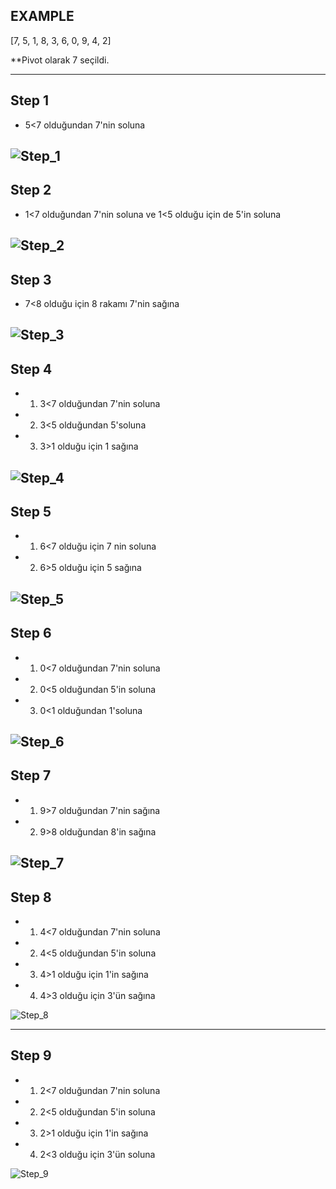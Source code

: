 
 ## EXAMPLE ##
 [7, 5, 1, 8, 3, 6, 0, 9, 4, 2]
 
 **Pivot olarak 7 seçildi.
 
---
  ## Step 1 ##
  
  * 5<7 olduğundan 7'nin soluna
  
  ![Step_1](https://user-images.githubusercontent.com/60557187/183652330-b959a970-6ca5-4121-810d-8014c0b89950.PNG)
---
  ## Step 2 ##
  
  * 1<7 olduğundan 7'nin soluna ve 1<5 olduğu için de 5'in soluna
  
 ![Step_2](https://user-images.githubusercontent.com/60557187/183652472-7b7c2925-a74a-424f-91e4-894ec4d8e918.PNG)
---
  ## Step 3 ##
 
 * 7<8 olduğu için 8 rakamı 7'nin sağına
 
 ![Step_3](https://user-images.githubusercontent.com/60557187/183652549-5a42e9be-378d-4286-a2eb-1d7b151a9cc0.PNG)
---
  ## Step 4 ##
  
 * 1. 3<7 olduğundan 7'nin soluna 
 * 2. 3<5 olduğundan 5'soluna
 * 3. 3>1 olduğu için 1 sağına
 
  ![Step_4](https://user-images.githubusercontent.com/60557187/183652628-8f145356-c06b-4af3-8aa3-9e8b8430d893.PNG)
---
  ## Step 5 ##

 * 1. 6<7 olduğu için 7 nin soluna
 * 2. 6>5 olduğu için 5 sağına

  ![Step_5](https://user-images.githubusercontent.com/60557187/183652702-0d2dec24-2051-410a-84ec-9bba29ae3f55.PNG)
---  
  ## Step 6 ##
  
  * 1. 0<7 olduğundan 7'nin soluna
  * 2. 0<5 olduğundan 5'in soluna
  * 3. 0<1 olduğundan 1'soluna
  
  ![Step_6](https://user-images.githubusercontent.com/60557187/183652763-f0a5aca1-0e6f-4b47-b2e3-41debf9a9980.PNG)
---
  ## Step 7 ##
  
  * 1. 9>7 olduğundan 7'nin sağına
  * 2. 9>8 olduğundan 8'in sağına
  
  ![Step_7](https://user-images.githubusercontent.com/60557187/183652893-7b89cc97-41c7-4e8a-a72c-db602483feaa.PNG)
---
  ## Step 8 ##
  
  * 1. 4<7 olduğundan 7'nin soluna
  * 2. 4<5 olduğundan 5'in soluna
  * 3. 4>1 olduğu için 1'in sağına
  * 4. 4>3 olduğu için 3'ün sağına

  ![Step_8](https://user-images.githubusercontent.com/60557187/183652959-b0fcb71a-cc0e-46b1-8596-e076f37bc688.PNG)

---
  ## Step 9 ##
  
  * 1. 2<7 olduğundan 7'nin soluna
  * 2. 2<5 olduğundan 5'in soluna
  * 3. 2>1 olduğu için 1'in sağına
  * 4. 2<3 olduğu için 3'ün soluna
  
  ![Step_9](https://user-images.githubusercontent.com/60557187/183653017-c06b9ee1-e75d-437f-a7cf-fd7ee31713db.PNG)


